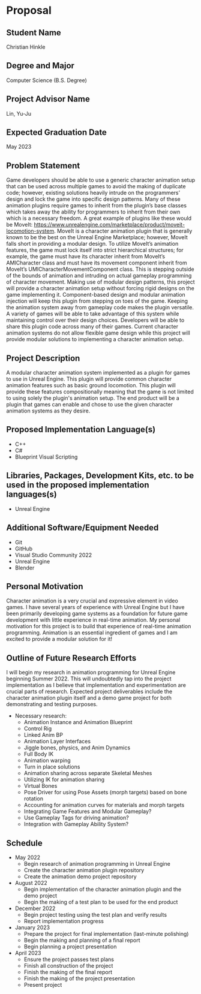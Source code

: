 # Proposal

## Student Name
Christian Hinkle

## Degree and Major
Computer Science (B.S. Degree)

## Project Advisor Name
Lin, Yu-Ju

## Expected Graduation Date
May 2023

## Problem Statement
Game developers should be able to use a generic character animation setup that can be used across multiple games to avoid the making of duplicate code; however, existing solutions heavily intrude on the programmers’ design and lock the game into specific design patterns. Many of these animation plugins require games to inherit from the plugin’s base classes which takes away the ability for programmers to inherit from their own which is a necessary freedom.
A great example of plugins like these would be MoveIt: https://www.unrealengine.com/marketplace/product/moveit-locomotion-system.
MoveIt is a character animation plugin that is generally known to be the best on the Unreal Engine Marketplace; however, MoveIt falls short in providing a modular design. To utilize MoveIt’s animation features, the game must lock itself into strict hierarchical structures; for example, the game must have its character inherit from MoveIt’s AMICharacter class and must have its movement component inherit from MoveIt’s UMICharacterMovementComponent class. This is stepping outside of the bounds of animation and intruding on actual gameplay programming of character movement.
Making use of modular design patterns, this project will provide a character animation setup without forcing rigid designs on the game implementing it. Component-based design and modular animation injection will keep this plugin from stepping on toes of the game. Keeping the animation system away from gameplay code makes the plugin versatile. A variety of games will be able to take advantage of this system while maintaining control over their design choices. Developers will be able to share this plugin code across many of their games.
Current character animation systems do not allow flexible game design while this project will provide modular solutions to implementing a character animation setup.

## Project Description
A modular character animation system implemented as a plugin for games to use in Unreal Engine.
This plugin will provide common character animation features such as basic ground locomotion. This plugin will provide these features compositionally meaning that the game is not limited to using solely the plugin's animation setup. The end product will be a plugin that games can enable and chose to use the given character animation systems as they desire.

## Proposed Implementation Language(s)
- C++
- C#
- Blueprint Visual Scripting

## Libraries, Packages, Development Kits, etc. to be used in the proposed implementation languages(s)
- Unreal Engine

## Additional Software/Equipment Needed
- Git
- GitHub
- Visual Studio Community 2022
- Unreal Engine
- Blender

## Personal Motivation
Character animation is a very crucial and expressive element in video games. I have several years of experience with Unreal Engine but I have been primarily developing game systems as a foundation for future game development with little experience in real-time animation.
My personal motivation for this project is to build that experience of real-time animation programming. Animation is an essential ingredient of games and I am excited to provide a modular solution for it!

## Outline of Future Research Efforts
I will begin my research in animation programming for Unreal Engine beginning Summer 2022. This will undoubtedly tap into the project implementation as I believe that implementation and experimentation are crucial parts of research.
Expected project deliverables include the character animation plugin itself and a demo game project for both demonstrating and testing purposes.
- Necessary research:
	- Animation Instance and Animation Blueprint
	- Control Rig
	- Linked Anim BP
	- Animation Layer Interfaces
	- Jiggle bones, physics, and Anim Dynamics
	- Full Body IK
	- Animation warping
	- Turn in place solutions
	- Animation sharing across separate Skeletal Meshes
	- Utilizing IK for animation sharing
	- Virtual Bones
	- Pose Driver for using Pose Assets (morph targets) based on bone rotation
	- Accounting for animation curves for materials and morph targets
	- Integrating Game Features and Modular Gameplay?
	- Use Gameplay Tags for driving animation?
	- Integration with Gameplay Ability System?

## Schedule
- May 2022
	- Begin research of animation programming in Unreal Engine
	- Create the character animation plugin repository
	- Create the animation demo project repository
- August 2022
	- Begin implementation of the character animation plugin and the demo project
	- Begin the making of a test plan to be used for the end product
- December 2022
	- Begin project testing using the test plan and verify results
	- Report implementation progress
- January 2023
	- Prepare the project for final implementation (last-minute polishing)
	- Begin the making and planning of a final report
	- Begin planning a project presentation
- April 2023
	- Ensure the project passes test plans
	- Finish all construction of the project
	- Finish the making of the final report
	- Finish the making of the project presentation
	- Present project
